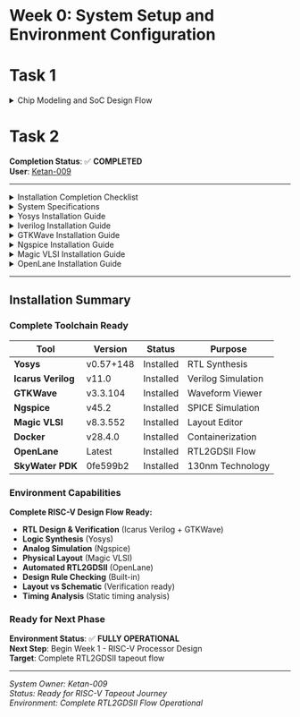 # Week 0: System Setup and Environment Configuration

# Task 1

<details>
<summary> Chip Modeling and SoC Design Flow</summary> 
       
# Chip Modeling and SoC Design Flow – Summary


## Overview
Chip design moves through multiple abstraction levels, from high-level specifications to physical silicon implementation.

---

## Design Abstraction Levels
1. **Specification (C Models)**  
   - High-level algorithm & functionality description.  
   - C testbenches validate correctness.  

2. **RTL (Verilog Architecture)**  
   - Register-transfer level representation.  
   - Includes processors, peripherals, and functional blocks.  

3. **Gate-Level & SoC Integration**  
   - RTL → Logic gates → Netlist.  
   - Integration of macros, analog IPs, GPIOs.  
   - Ends with **floorplanning, P&R, GDSII**.  

---

## High-Level Synthesis (HLS)
- Converts **C/C++ algorithms → RTL**.  
- Handles scheduling, resource allocation, binding.  
- Tools: Xilinx Vitis HLS, Synopsys Catapult.  

---

## Software vs Hardware Flow
- **Software Compilation**: C → Assembly → Machine Code → Executable.  
- **Hardware Synthesis**: C → RTL → Netlist → P&R → GDSII → Silicon chip.  

---

## Microprocessor vs Microcontroller
- **Microprocessor**: External memory/peripherals, general-purpose, high performance.  
- **Microcontroller**: On-chip memory/peripherals, low power, task-specific.  

---

## Fabrication Steps
- Wafer preparation (slicing, polishing).  
- Lithography, doping/ion implantation.  
- Etching, deposition, diffusion.  
- Metallization, packaging, testing.  

---

## SoC Integration & Challenges
- Combines **CPU, GPU, DSP, memory, connectivity, power units**.  
- Placement & routing optimize timing, power, and area.  
- Enables complex, efficient chips for modern electronics. 
---
</details>


# Task 2

**Completion Status**: ✅ **COMPLETED**  
**User**: [Ketan-009](https://github.com/Ketan-009)

---
<details>
<summary> Installation Completion Checklist</summary> 

## ✅ Installation Completion Checklist

###  Environment Setup Status
-  **System Requirements Check** - 8-core AMD Ryzen 7, 7.8GB RAM, 81GB storage
-  **Operating System** - Ubuntu 22.04.5 LTS verified
-  **Core Dependencies** - Build tools and libraries installed
-  **Yosys RTL Synthesis** - v0.57+148 installed and verified
-  **Icarus Verilog Simulator** - v11.0 installed and verified
-  **GTKWave Viewer** - v3.3.104 installed and verified
-  **Ngspice Circuit Simulator** - v45.2 installed and verified
-  **Magic VLSI Layout** - v8.3.552 installed and verified
-  **Docker Environment** - Configured with user permissions
-  **OpenLane RTL2GDSII** - Complete flow installed and tested
-  **SkyWater 130nm PDK** - PDK installed with hash: 0fe599b2afb6708d281543108caf8310912f54af

###  Tools Ready for RISC-V Development
-  **Complete RTL2GDSII Flow** - OpenLane operational
-  **Simulation Environment** - Icarus Verilog + GTKWave
-  **Synthesis Tools** - Yosys ready for RTL synthesis
-  **Analog Simulation** - Ngspice for mixed-signal verification
-  **Layout Tools** - Magic VLSI for custom layouts
-  **Design Verification** - DRC, LVS, timing analysis ready

---

</details>

<details>
<summary> System Specifications</summary>

##  System Specifications

This document contains the system setup and configuration details for the RISC-V Tapeout RTL2GDS journey.

##  System Check Report

Below is the comprehensive system check script and its output:

### System Check Script

```bash
echo "=================================="
echo "       SYSTEM CHECK REPORT"
echo "=================================="
echo

echo "1. SYSTEM INFO:"
echo "   OS: $(lsb_release -d | cut -f2)"
echo "   Kernel: $(uname -r)"
echo "   Architecture: $(uname -m)"
echo

echo "2. CPU INFO:"
echo "   Cores: $(nproc)"
echo "   Model: $(lscpu | grep 'Model name' | cut -d':' -f2 | xargs)"
echo

echo "3. MEMORY INFO:"
echo "   Total RAM: $(free -h | awk 'NR==2{print $2}')"
echo "   Available: $(free -h | awk 'NR==2{print $7}')"
echo "   Used: $(free -h | awk 'NR==2{print $3}')"
echo

echo "4. STORAGE INFO:"
echo "   Root partition: $(df -h / | awk 'NR==2{print $2 " total, " $4 " available, " $5 " used"}')"
```

### System Check Output

```
==================================
       SYSTEM CHECK REPORT
==================================

1. SYSTEM INFO:
   OS: Ubuntu 22.04.5 LTS
   Kernel: 6.8.0-83-generic
   Architecture: x86_64

2. CPU INFO:
   Cores: 8
   Model: AMD Ryzen 7 7840HS w/ Radeon 780M Graphics

3. MEMORY INFO:
   Total RAM: 7.8Gi
   Available: 6.5Gi
   Used: 928Mi

4. STORAGE INFO:
   Root partition: 98G total, 81G available, 13% used
```

## Snapshot
<img width="1919" height="926" alt="image" src="https://github.com/user-attachments/assets/a7183b9b-798d-4202-877e-e21c3dd53ad8" />

##  System Summary

| Component | Specification |
|-----------|---------------|
| **Operating System** | Ubuntu 22.04.5 LTS |
| **Kernel Version** | 6.8.0-83-generic |
| **Architecture** | x86_64 |
| **Processor** | AMD Ryzen 7 7840HS w/ Radeon 780M Graphics |
| **CPU Cores** | 8 |
| **Total RAM** | 7.8 GiB |
| **Available RAM** | 6.5 GiB |
| **Storage** | 98GB total, 81GB available |


</details>

<details>
<summary> Yosys Installation Guide</summary>

# 🔧 Yosys Installation Guide

##  Overview

**Yosys** is a framework for **RTL synthesis** and verification, essential for digital design workflows. This guide provides step-by-step instructions for installing Yosys on Ubuntu/Debian systems.

### Key Features:
-  **RTL Synthesis**: Convert Verilog to gate-level netlists
-  **Technology Mapping**: Support for various FPGA and ASIC libraries
-  **Formal Verification**: Built-in verification capabilities
-  **Extensible**: Plugin architecture for custom flows

##  System Update

Start by updating your system packages to ensure compatibility:

```bash
# Update package lists
sudo apt-get update

# Install make if not already present
sudo apt-get install make
```

> ** Tip**: It's always good practice to update your system before installing new software packages.

##  Build Dependencies

Install all required dependencies for building Yosys. The dependency list includes `libfl-dev` and optionally `lld` for better performance:

```bash
sudo apt-get install build-essential clang lld bison flex libfl-dev \
    libreadline-dev gawk tcl-dev libffi-dev git \
    graphviz xdot pkg-config python3 libboost-system-dev \
    libboost-python-dev libboost-filesystem-dev zlib1g-dev
```

###  Dependency Breakdown:

| Package | Purpose |
|---------|---------|
| `build-essential` |  Core build tools (gcc, g++, make) |
| `clang` |  Modern C/C++ compiler |
| `lld` |  LLVM linker for better performance |
| `bison` & `flex` |  Parser and lexer generators |
| `libfl-dev` |  Flex library development files |
| `libreadline-dev` |  Command line editing capabilities |
| `gawk` |  GNU AWK text processing |
| `tcl-dev` |  Tool Command Language support |
| `libffi-dev` |  Foreign Function Interface |
| `git` |  Version control system |
| `graphviz` & `xdot` |  Graph visualization tools |
| `python3` |  Python interpreter |
| `libboost-*` |  Boost C++ libraries |
| `zlib1g-dev` |  Compression library |

##  Clone and Build Yosys

### Step 1: Clone Repository

Clone the Yosys repository with all submodules:

```bash
# Clone with submodules (IMPORTANT!)
git clone --recurse-submodules https://github.com/YosysHQ/yosys.git
```

<details>
<summary> Alternative Method (if you forgot --recurse-submodules)</summary>

```bash
git clone https://github.com/YosysHQ/yosys.git
cd yosys
git submodule update --init --recursive
```

</details>

### Step 2: Build Configuration

Navigate to the yosys directory and configure the build:

```bash
cd yosys
make config-gcc
```

### Step 3: Compile Yosys

Build the project (this may take 5-15 minutes depending on your system):

```bash
# Standard build
make

# Or for faster builds on multi-core systems:
make -j$(nproc)
```

### Step 4: Install System-wide

Install Yosys to make it available system-wide:

```bash
sudo make install
```

##  Verification

### Quick Version Check

Verify the installation was successful:

```bash
yosys --version
```

**Output:**
```
Yosys 0.57+148 (git sha1 259bd6fb3, g++ 11.4.0-1ubuntu1~22.04.2 -fPIC -O3)
```

### Interactive Test

Test the interactive shell:

```bash
# Start Yosys interactive mode
yosys
```

##  Snapshot
<img width="1214" height="600" alt="image" src="https://github.com/user-attachments/assets/fbefe4aa-d666-4638-a776-bdf743bf0bdb" />

**Status**: ✅ **Yosys Successfully Installed**

</details>

<details>
<summary> Iverilog Installation Guide</summary>

# ⚡ Iverilog Installation Guide

## 🎯 Overview

**Icarus Verilog (iverilog)** is a free and open-source Verilog simulation and synthesis tool. It's perfect for:

###  Key Features:
-  **IEEE 1364 Compliant**: Full Verilog-1995, Verilog-2001, and partial Verilog-2005 support
-  **Fast Simulation**: Compiled simulation for better performance
-  **Cross-Platform**: Works on Linux, macOS, and Windows
-  **Open Source**: Completely free with GPL license
-  **Easy Integration**: Works seamlessly with other EDA tools

##  Installation Steps

### Step 1: Update Package Repository

Ensure your package lists are up-to-date:

```bash
sudo apt-get update
```

> ** Note**: This step fetches the latest package information from Ubuntu repositories.

### Step 2: Install Iverilog

Install Icarus Verilog from the official Ubuntu repository:

```bash
sudo apt-get install iverilog
```

##  Snapshot
<img width="1612" height="862" alt="image" src="https://github.com/user-attachments/assets/2d58e937-1ff4-44fb-86fc-df61dfad743e" />

##  Verification

### Quick Version Check

Verify the installation was successful:

```bash
iverilog -V
```

**Output:**
```
Icarus Verilog version 11.0 (stable) ()

Copyright 1998-2020 Stephen Williams

  This program is free software; you can redistribute it and/or modify
  it under the terms of the GNU General Public License as published by
  the Free Software Foundation; either version 2 of the License, or
  (at your option) any later version.....
```

##  Snapshot
<img width="1919" height="1021" alt="image" src="https://github.com/user-attachments/assets/fb4df76b-b729-4a45-80bd-d158fc0eb3f5" />

**Status**:  **Icarus Verilog Successfully Installed**

</details>

<details>
<summary> GTKWave Installation Guide</summary>
       
# 🌊 GTKWave Installation Guide

##  Overview

**GTKWave** is a fully featured waveform viewer for digital simulation data. Essential for debugging and analyzing your RISC-V designs!

###  Key Features:
-  **VCD File Support**: Industry-standard Value Change Dump format
-  **Signal Analysis**: Zoom, pan, and measure timing relationships
-  **Customizable Views**: Color coding and signal grouping
-  **Fast Performance**: Handles large waveform files efficiently
-  **Search & Filter**: Find signals quickly in complex designs
-  **Multi-format Support**: VCD, LXT, FST, and more

##  Installation Steps

### Step 1: Update Package Repository

Refresh your package database to get the latest versions:

```bash
sudo apt-get update
```

> ** Note**: This ensures you get the most recent version available in the repositories.

### Step 2: Install GTKWave

Install GTKWave and its dependencies:

```bash
sudo apt install gtkwave
```

##  Verification

### Quick Version Check

Verify GTKWave installed correctly:

```bash
gtkwave --version
```

**Output:**
```
GTKWave Analyzer v3.3.104 (w)1999-2020 BSI

This is free software; see the source for copying conditions.  There is NO
warranty; not even for MERCHANTABILITY or FITNESS FOR A PARTICULAR PURPOSE.
```

##  Snapshot 
<img width="1919" height="1020" alt="image" src="https://github.com/user-attachments/assets/a933469b-2946-4855-992c-afb71c6819d1" />

**Status**:  **GTKWave Successfully Installed**

</details>

<details>
<summary> Ngspice Installation Guide</summary>

# ⚡ Ngspice Installation Guide

##  Overview

**Ngspice** is a mixed-level/mixed-signal electronic circuit simulator based on Berkeley SPICE 3f5. Essential for analog and mixed-signal verification in your RISC-V design flow!

###  Key Features:
-  **SPICE Simulation**: Industry-standard circuit simulation
-  **Mixed-Signal**: Analog, digital, and mixed-signal support
-  **Advanced Analysis**: AC, DC, transient, noise analysis
-  **Extensible**: Comprehensive model library
-  **RISC-V Ready**: Perfect for I/O and analog verification
-  **Open Source**: Free and actively maintained

##  Installation Steps

### Step 1: Download Ngspice Source

Download the latest stable release (v45.2):

```bash
wget -O ngspice-45.2.tar.gz https://sourceforge.net/projects/ngspice/files/ng-spice-rework/45.2/ngspice-45.2.tar.gz/download
```

> ** Note**: The download URL redirects from SourceForge, this is normal behavior.

### Step 2: Extract the Archive

```bash
tar -zxvf ngspice-45.2.tar.gz
```

**Output:**
```
ngspice-45.2/
ngspice-45.2/.gitignore
ngspice-45.2/aclocal.m4
ngspice-45.2/ANALYSES
ngspice-45.2/ar-lib
ngspice-45.2/AUTHORS
ngspice-45.2/autogen.sh
ngspice-45.2/BUGS
ngspice-45.2/ChangeLog
...
```

### Step 3: Navigate and Create Build Directory

```bash
cd ngspice-45.2
mkdir release
cd release
```

> **💡 Why separate build directory?** This keeps source clean and allows multiple build configurations.

### Step 4: Configure the Build

Configure with recommended options for RISC-V development:

```bash
../configure --with-x --with-readline=yes --disable-debug
```

###  Configuration Options Explained:

| Option | Purpose |
|--------|---------|
| `--with-x` |  Enable X11 GUI support for plotting |
| `--with-readline=yes` |  Enable command line editing |
| `--disable-debug` |  Optimize for performance |

### Step 5: Compile Ngspice

```bash
make
```

**Build Progress Indicators:**
-  **Compilation time**: 5-15 minutes depending on system
-  **Progress**: Watch for successful compilation messages
-  **Success**: No fatal errors at the end

### Step 6: Install System-wide

```bash
sudo make install
```

### 🚨 **Real Error Encountered**

**Error Message:**
```bash
ketan@ketan:~/ngspice-45.2/release$ make
CDPATH="${ZSH_VERSION+.}:" && cd .. && /bin/bash '/home/ketan/ngspice-45.2/missing' aclocal-1.16 -I m4
/home/ketan/ngspice-45.2/missing: line 81: aclocal-1.16: command not found
WARNING: 'aclocal-1.16' is missing on your system.
         You should only need it if you modified 'acinclude.m4' or
         'configure.ac' or m4 files included by 'configure.ac'.
         The 'aclocal' program is part of the GNU Automake package:
         <https://www.gnu.org/software/automake>
make: *** [Makefile:460: ../aclocal.m4] Error 127
```

##  Snapshot
<img width="1063" height="255" alt="Screenshot 2025-09-20 020639" src="https://github.com/user-attachments/assets/214d7655-9a3a-4f5e-acf5-5a9d889dd082" />

### 🔧 **Solution That Worked**

**Root Cause:** Missing `automake` package which provides `aclocal-1.16`

**Step-by-Step Fix:**

```bash
# Step 1: Install missing automake package
sudo apt-get update
sudo apt-get install automake

# Also ensure you have the complete autotools suite
sudo apt-get install autoconf libtool

# Step 2: Clean the broken build state
cd ~/ngspice-45.2
rm -rf release
rm -f config.cache config.log config.status
rm -f Makefile

# Step 3: Fresh build setup
mkdir release
cd release

# Step 4: Reconfigure and build
../configure --with-x --with-readline=yes --disable-debug
make

# Step 5: Install if successful
sudo make install
```

## ✅ Verification

### Quick Version Check

Verify installation success:

```bash
ngspice --version
```

**Output:**
```
******
** ngspice-45.2 : Circuit level simulation program
** Compiled with KLU Direct Linear Solver
** The U. C. Berkeley CAD Group
** Copyright 1985-1994, Regents of the University of California.
** Copyright 2001-2025, The ngspice team.
** Please get your ngspice manual from https://ngspice.sourceforge.io/docs.html
** Please file your bug-reports at http://ngspice.sourceforge.net/bugrep.html
** Creation Date: Fri Sep 19 20:42:13 UTC 2025
******
```

##  Snapshot
<img width="1073" height="576" alt="image" src="https://github.com/user-attachments/assets/ef680304-3a8c-4b03-8ba9-44f06599c1a6" />

**Status**: ✅ **Ngspice Successfully Installed**

</details>

<details>
<summary> Magic VLSI Installation Guide</summary>

# 🎩 Magic VLSI Installation Guide

##  Overview

**Magic VLSI** is a venerable VLSI layout tool, written in the 1980s at Berkeley by John Ousterhout. Now maintained by Tim Edwards, it remains one of the most capable layout tools available for academic and research purposes.

### 🌟 Key Features:
-  **Interactive Layout**: Real-time design rule checking
-  **Hierarchical Design**: Support for complex chip layouts
-  **Fast DRC**: Built-in design rule checking
-  **Parasitic Extraction**: RC and capacitance extraction
-  **RISC-V Ready**: Perfect for custom RISC-V layouts
-  **Open Source**: Free with extensive community support

##  Installation Steps

### Step 1: Install All Dependencies

Install the complete dependency chain:

```bash
sudo apt-get update
sudo apt-get install m4
sudo apt-get install tcsh
sudo apt-get install csh
sudo apt-get install libx11-dev
sudo apt-get install tcl-dev tk-dev
sudo apt-get install libcairo2-dev
sudo apt-get install mesa-common-dev libglu1-mesa-dev
sudo apt-get install libncurses-dev
```

> **💡 Pro Tip**: You can combine these into a single command for efficiency

```bash
sudo apt-get install m4 tcsh csh libx11-dev tcl-dev tk-dev \
    libcairo2-dev mesa-common-dev libglu1-mesa-dev libncurses-dev
```

### Step 2: Clone Magic Repository

Clone from the official repository:

```bash
git clone https://github.com/RTimothyEdwards/magic
```

### Step 3: Navigate to Magic Directory

```bash
cd magic
```

### Step 4: Configure the Build

Run the configure script to detect system capabilities:

```bash
./configure
```

### Step 5: Compile Magic

```bash
make
```

### Step 6: Install System-wide

```bash
sudo make install
```

## ✅ Verification

### Quick Version Check

Verify Magic installed correctly:

```bash
magic -version
```

**Output:**
```
8.3.552
```

##  Snapshot
<img width="1919" height="1023" alt="image" src="https://github.com/user-attachments/assets/96bc939e-a7b9-4b03-ac77-e93f3a4ef75f" />

**Status**: ✅ **Magic VLSI Successfully Installed**

</details>

<details>
<summary> OpenLane Installation Guide</summary>

# 🚀 OpenLane Installation Guide

##  Overview

**OpenLane** is an automated RTL to GDSII flow based on several open-source tools including OpenROAD, Yosys, Magic, Netgen, CVC, SPEF-Extractor, KLayout and more. Perfect for your RISC-V Tapeout journey!

###  Key Features:
-  **Complete Flow**: RTL synthesis to GDSII generation
-  **Automated**: Push-button ASIC implementation
-  **Containerized**: Easy deployment with Docker
-  **SkyWater Ready**: Pre-configured for SkyWater 130nm
-  **Open Source**: Completely free and transparent
-  **Comprehensive**: DRC, LVS, timing analysis included

##  Dependency Installation

```bash
# Update system packages
sudo apt-get update
sudo apt-get upgrade

# Install essential build tools
sudo apt install -y build-essential python3 python3-venv python3-pip make git

# Install Docker prerequisites
sudo apt install apt-transport-https ca-certificates curl software-properties-common
```

##  Docker Setup

### Step 1: Add Docker Repository

```bash
# Add Docker's official GPG key
curl -fsSL https://download.docker.com/linux/ubuntu/gpg | sudo gpg --dearmor -o /usr/share/keyrings/docker-archive-keyring.gpg

# Add Docker repository
echo "deb [arch=amd64 signed-by=/usr/share/keyrings/docker-archive-keyring.gpg] https://download.docker.com/linux/ubuntu $(lsb_release -cs) stable" | sudo tee /etc/apt/sources.list.d/docker.list > /dev/null
```

### Step 2: Install Docker

```bash
# Update package index
sudo apt update

# Install Docker Engine
sudo apt install docker-ce docker-ce-cli containerd.io
```

### Step 3: Test Docker Installation

```bash
# Test Docker with hello-world
sudo docker run hello-world
```

### Step 4: Configure Docker for Non-root Access

```bash
# Add docker group (may already exist)
sudo groupadd docker

# Add user to docker group
sudo usermod -aG docker $USER

# Reboot to apply group changes
sudo reboot
```

### Step 5: Verify Docker Access (After Reboot)

```bash
# Test Docker without sudo
docker run hello-world
```

##  OpenLane Installation

### Step 1: Verify Dependencies

```bash
# Check all required tools
git --version
docker --version
python3 --version
python3 -m pip --version
make --version
python3 -m venv -h
```

**Outputs:**
```
git version 2.34.1
Docker version 28.4.0, build d8eb465
Python 3.10.12
pip 22.0.2 from /usr/lib/python3/dist-packages/pip (python 3.10)
GNU Make 4.3
Built for x86_64-pc-linux-gnu
```

### Step 2: Clone OpenLane Repository

```bash
# Navigate to home directory
cd $HOME

# Clone OpenLane
git clone https://github.com/The-OpenROAD-Project/OpenLane
```

**Output:**
```
Cloning into 'OpenLane'...
remote: Enumerating objects: 18832, done.
remote: Counting objects: 100% (310/310), done.
remote: Compressing objects: 100% (205/205), done.
remote: Total 18832 (delta 218), reused 109 (delta 105), pack-reused 18522 (from 3)
Receiving objects: 100% (18832/18832), 856.04 MiB | 461.00 KiB/s, done.
Resolving deltas: 100% (13546/13546), done.
```

### Step 3: Navigate to OpenLane Directory

```bash
cd OpenLane
```

### Step 4: Build OpenLane Environment

```bash
# Build OpenLane (downloads PDKs and tools)
make
```

### 🚨 **Critical Fix: PDK Installation Error**

**Error Message:**
```bash
./venv/bin/ciel ls-remotes | grep sky130
Usage: ciel [OPTIONS] COMMAND [ARGS]...
Try 'ciel --help' for help.

Error: No such command 'ls-remotes'.
```

###  **Solution That Worked**

**Root Cause:** `Missing argument VERSION` error occurs because the `volare enable` command needs the exact PDK commit hash from this metadata file

**Step-by-Step Fix:**

```bash
# Step 1: Activate Python Virtual Environment
cd ~/OpenLane
source venv/bin/activate

# Step 2: Install PDK with Specific Version Hash
# With venv active, use ciel directly (not ./venv/bin/ciel)
ciel enable --pdk-family=sky130 0fe599b2afb6708d281543108caf8310912f54af
```

### Step 5: Run Test Suite

```bash
# Run OpenLane test to verify installation
make test
```

**Output:**
```
...
Basic test passed
```

## ✅ Verification

### OpenROAD GUI Launch

Verify OpenROAD GUI:

```bash
make mount

# Launch OpenROAD with GUI
export DISPLAY=:0
openroad -gui &
```

##  Snapshots
<img width="1919" height="1020" alt="image" src="https://github.com/user-attachments/assets/f5be9ac4-bf43-416f-8a26-512c548802f1" />
<img width="1919" height="1019" alt="image" src="https://github.com/user-attachments/assets/af700c84-e605-4982-b8a7-3ae97fb268a6" />
<img width="1919" height="1019" alt="image" src="https://github.com/user-attachments/assets/0d04c6cc-dd94-4c2a-a6e7-95bbc9322df2" />

**Status**: ✅ **OpenLane RTL2GDSII Flow Successfully Installed**

</details>

---

##  Installation Summary

###  Complete Toolchain Ready

| Tool | Version | Status | Purpose |
|------|---------|--------|---------|
| **Yosys** | v0.57+148 |  Installed | RTL Synthesis |
| **Icarus Verilog** | v11.0 |  Installed | Verilog Simulation |
| **GTKWave** | v3.3.104 |  Installed | Waveform Viewer |
| **Ngspice** | v45.2 |  Installed | SPICE Simulation |
| **Magic VLSI** | v8.3.552 |  Installed | Layout Editor |
| **Docker** | v28.4.0 |  Installed | Containerization |
| **OpenLane** | Latest |  Installed | RTL2GDSII Flow |
| **SkyWater PDK** | 0fe599b2 |  Installed | 130nm Technology |

###  Environment Capabilities

**Complete RISC-V Design Flow Ready:**
-  **RTL Design & Verification** (Icarus Verilog + GTKWave)
-  **Logic Synthesis** (Yosys)
-  **Analog Simulation** (Ngspice)
-  **Physical Layout** (Magic VLSI)
-  **Automated RTL2GDSII** (OpenLane)
-  **Design Rule Checking** (Built-in)
-  **Layout vs Schematic** (Verification ready)
-  **Timing Analysis** (Static timing analysis)

###  Ready for Next Phase

**Environment Status**: ✅ **FULLY OPERATIONAL**  
**Next Step**: Begin Week 1 - RISC-V Processor Design  
**Target**: Complete RTL2GDSII tapeout flow

---
*System Owner: Ketan-009*  
*Status: Ready for RISC-V Tapeout Journey*  
*Environment: Complete RTL2GDSII Flow Operational*
